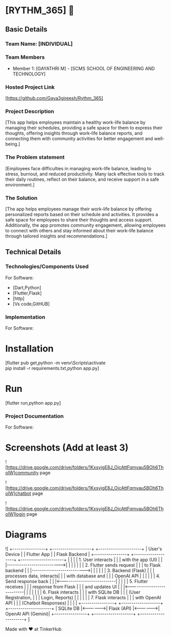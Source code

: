 # [RYTHM_365] 🎯


## Basic Details
### Team Name: [INDIVIDUAL]


### Team Members
- Member 1: [GAYATHRI M] - [SCMS SCHOOL OF ENGINEERING AND TECHNOLOGY]


### Hosted Project Link
[https://github.com/Gaya3gireesh/Rythm_365]

### Project Description
[This app helps employees maintain a healthy work-life balance by managing their schedules, providing a safe space for them to express their thoughts, offering insights through work-life balance reports, and connecting them with community activities for better engagement and well-being.]

### The Problem statement
[Employees face difficulties in managing work-life balance, leading to stress, burnout, and reduced productivity. Many lack effective tools to track their daily routines, reflect on their balance, and receive support in a safe environment.]

### The Solution
[The app helps employees manage their work-life balance by offering personalized reports based on their schedule and activities. It provides a safe space for employees to share their thoughts and access support. Additionally, the app promotes community engagement, allowing employees to connect with others and stay informed about their work-life balance through tailored insights and recommendations.]

## Technical Details
### Technologies/Components Used
For Software:
- [Dart,Python]
- [Flutter,Flask]
- [http]
- [Vs code,GitHUB]


### Implementation
For Software:
# Installation
[flutter pub get,python -m 
venv\Scripts\activate  
pip install -r requirements.txt,python app.py]

# Run
[flutter run,python app.py]

### Project Documentation
For Software:

# Screenshots (Add at least 3)
![https://drive.google.com/drive/folders/1KxsyigE8J_OjcAttFqmvau5BOh6TholW]community page

![https://drive.google.com/drive/folders/1KxsyigE8J_OjcAttFqmvau5BOh6TholW]chatbot page

![https://drive.google.com/drive/folders/1KxsyigE8J_OjcAttFqmvau5BOh6TholW]login page

# Diagrams
![ +----------------+        +-------------------+        +---------------------+
 |  User's Device |        |     Flutter App   |        |     Flask Backend   |
 +----------------+        +-------------------+        +---------------------+
        |                           |                           |
        |   1. User interacts       |                           |
        |      with the app (UI)    |                           |
        |-------------------------->|                           |
        |                           |                           |
        |                           |   2. Flutter sends request |
        |                           |      to Flask backend     |
        |                           |-------------------------->|
        |                           |                           |
        |                           |        3. Backend (Flask) |
        |                           |   processes data, interacts|
        |                           |       with database and    |
        |                           |       OpenAI API          |
        |                           |                           |
        |                           |  4. Send response back    |
        |                           |<--------------------------|
        |                           |                           |
        |   5. Flutter receives     |                           |
        |      response from Flask  |                           |
        |      and updates UI       |                           |
        |<--------------------------|                           |
        |                           |                           |
        |                           |     6. Flask interacts     |
        |                           |       with SQLite DB       |
        |                           |       (User Registration, |
        |                           |        Login, Reports)     |
        |                           |                           |
        |                           |     7. Flask interacts     |
        |                           |        with OpenAI API     |
        |                           |        (Chatbot Responses) |
        |                           |                           |
 +----------------+        +-------------------+        +---------------------+
 |    SQLite DB   |<------>|  Flask (API)      |<------>|   OpenAI API (Gemini)|
 +----------------+        +-------------------+        +---------------------+
]


Made with ❤️ at TinkerHub
